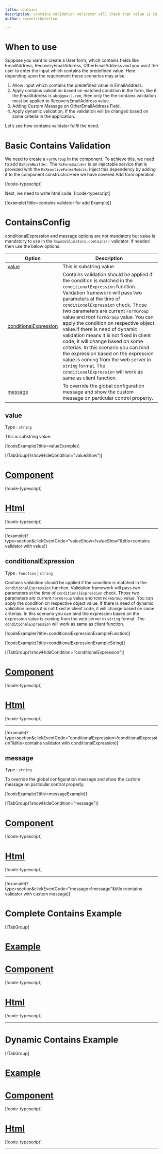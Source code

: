 ```yaml
---
title: contains  
description: Contains validation validator will check that value is in the input, It will not allow to enter input that not contains the predefined value.
author: rxcontributortwo

---
```

# When to use
Suppose you want to create a User form, which contains fields like EmailAddress, RecoveryEmailAddress, OtherEmailAddress and you want the user to enter the input which contains the predefined value. Here depending upon the requirement these scenarios may arise.
1.	Allow input which contains the predefined value in EmailAddress.
2.	Apply contains validation based on matched condition in the form, like if the EmailAddress is `abc@gmail.com`, then only the the contains validation must be applied to RecoveryEmailAddress value.
3.	Adding Custom Message on OtherEmailAddress Field.
4.	Apply dynamic validation, If the validation will be changed based on some criteria in the application.

Let’s see how contains validator fulfil the need.

# Basic Contains Validation
We need to create a `FormGroup` in the component. To achieve this, we need to add `RxFormBuilder`. The `RxFormBuilder` is an injectable service that is provided with the `RxReactiveFormsModule`. Inject this dependency by adding it to the component constructor.Here we have covered Add form operation. 

[!code-typescript[](\assets\examples\reactive-form-validators\validators\contains\add\contains-add.component.ts?type=section)]

Next, we need to write html code.
[!code-typescript[](\assets\examples\reactive-form-validators\validators\contains\add\contains-add.component.html?type=section)]

[!example(?title=contains validator for add Example)]
<app-contains-add-validator></app-contains-add-validator>

# ContainsConfig 
conditionalExpression and message options are not mandatory but value is mandatory to use in the `RxwebValidators.contains()` validator. If needed then use the below options.

|Option | Description |
|--- | ---- |
|[value](#value) | This is substring value. |
|[conditionalExpression](#conditionalexpression) | Contains validation should be applied if the condition is matched in the `conditionalExpression` function. Validation framework will pass two parameters at the time of `conditionalExpression` check. Those two parameters are current `FormGroup` value and root `FormGroup` value. You can apply the condition on respective object value.If there is need of dynamic validation means it is not fixed in client code, it will change based on some criterias. In this scenario you can bind the expression based on the expression value is coming from the web server in `string` format. The `conditionalExpression` will work as same as client function. |
|[message](#message) | To override the global configuration message and show the custom message on particular control property. |

## value 
Type :  `string` 

This is substring value.

[!codeExample(?title=valueExample)]

[!TabGroup(?showHideCondition="valueShow")]
# [Component](#tab\valueComponent)
[!code-typescript[](\assets\examples\reactive-form-validators\validators\contains\value\contains-value.component.ts)]
# [Html](#tab\valueHtml)
[!code-typescript[](\assets\examples\reactive-form-validators\validators\contains\value\contains-value.component.html)]
***

[!example(?type=section&clickEventCode="valueShow=!valueShow"&title=contains validator with value)]
<app-contains-value-validator></app-contains-value-validator>

## conditionalExpression 
Type :  `Function`  |  `string` 

Contains validation should be applied if the condition is matched in the `conditionalExpression` function. Validation framework will pass two parameters at the time of `conditionalExpression` check. Those two parameters are current `FormGroup` value and root `FormGroup` value. You can apply the condition on respective object value.
If there is need of dynamic validation means it is not fixed in client code, it will change based on some criterias. In this scenario you can bind the expression based on the expression value is coming from the web server in `string` format. The `conditionalExpression` will work as same as client function.

[!codeExample(?title=conditionalExpressionExampleFunction)]

[!codeExample(?title=conditionalExpressionExampleString)]

[!TabGroup(?showHideCondition="conditionalExpression")]
# [Component](#tab\conditionalExpressionComponent)
[!code-typescript[](\assets\examples\reactive-form-validators\validators\contains\conditionalExpression\contains-conditional-expressions.component.ts)]
# [Html](#tab\conditionalExpressionHtml)
[!code-typescript[](\assets\examples\reactive-form-validators\validators\contains\conditionalExpression\contains-conditional-expressions.component.html)]
***

[!example(?type=section&clickEventCode="conditionalExpression=!conditionalExpression"&title=contains validator with conditionalExpression)]
<app-contains-conditionalExpression-validator></app-contains-conditionalExpression-validator>

## message 
Type :  `string` 

To override the global configuration message and show the custom message on particular control property.

[!codeExample(?title=messageExample)]

[!TabGroup(?showHideCondition="message")]
# [Component](#tab\messageComponent)
[!code-typescript[](\assets\examples\reactive-form-validators\validators\contains\message\contains-message.component.ts)]
# [Html](#tab\messageHtml)
[!code-typescript[](\assets\examples\reactive-form-validators\validators\contains\message\contains-message.component.html)]
***

[!example(?type=section&clickEventCode="message=!message"&title=contains validator with custom message)]
<app-contains-message-validator></app-contains-message-validator>

# Complete Contains Example
[!TabGroup]
# [Example](#tab\completeexample)
<app-contains-complete-validator></app-contains-complete-validator>
# [Component](#tab\completecomponent)
[!code-typescript[](\assets\examples\reactive-form-validators\validators\contains\complete\contains-complete.component.ts)]
# [Html](#tab\completehtml)
[!code-typescript[](\assets\examples\reactive-form-validators\validators\contains\complete\contains-complete.component.html)]
***

# Dynamic Contains Example
[!TabGroup]
# [Example](#tab\dynamicexample)
<app-contains-dynamic-validator></app-contains-dynamic-validator>
# [Component](#tab\dynamiccomponent)
[!code-typescript[](\assets\examples\reactive-form-validators\validators\contains\dynamic\contains-dynamic.component.ts)]
# [Html](#tab\dynamichtml)
[!code-typescript[](\assets\examples\reactive-form-validators\validators\contains\dynamic\contains-dynamic.component.html)]
***